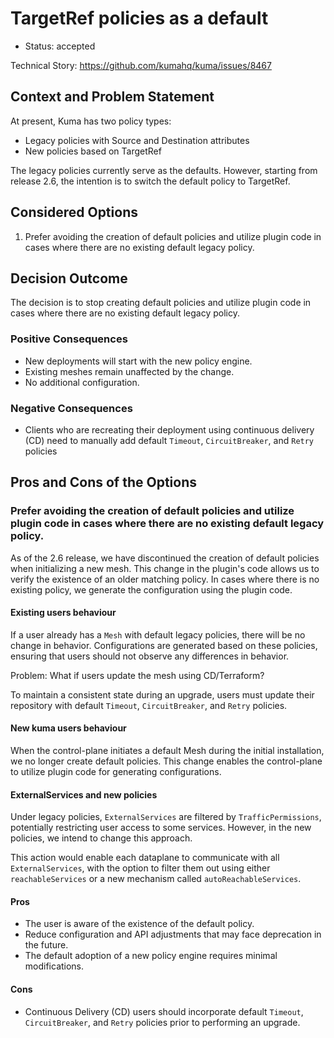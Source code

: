# TargetRef policies as a default

* Status: accepted

Technical Story: https://github.com/kumahq/kuma/issues/8467

## Context and Problem Statement

At present, Kuma has two policy types:

* Legacy policies with Source and Destination attributes
* New policies based on TargetRef
 
The legacy policies currently serve as the defaults. However, starting from release 2.6, the intention is to switch the default policy to TargetRef.

## Considered Options

1. Prefer avoiding the creation of default policies and utilize plugin code in cases where there are no existing default legacy policy.

## Decision Outcome

The decision is to stop creating default policies and utilize plugin code in cases where there are no existing default legacy policy.

### Positive Consequences

* New deployments will start with the new policy engine.
* Existing meshes remain unaffected by the change.
* No additional configuration.

### Negative Consequences

* Clients who are recreating their deployment using continuous delivery (CD) need to manually add default `Timeout`, `CircuitBreaker`, and `Retry` policies

## Pros and Cons of the Options

### Prefer avoiding the creation of default policies and utilize plugin code in cases where there are no existing default legacy policy.

As of the 2.6 release, we have discontinued the creation of default policies when initializing a new mesh. This change in the plugin's code allows us to verify the existence of an older matching policy. In cases where there is no existing policy, we generate the configuration using the plugin code.

#### Existing users behaviour

If a user already has a `Mesh` with default legacy policies, there will be no change in behavior. Configurations are generated based on these policies, ensuring that users should not observe any differences in behavior.

Problem:
What if users update the mesh using CD/Terraform? 

To maintain a consistent state during an upgrade, users must update their repository with default `Timeout`, `CircuitBreaker`, and `Retry` policies.

#### New kuma users behaviour

When the control-plane initiates a default Mesh during the initial installation, we no longer create default policies. This change enables the control-plane to utilize plugin code for generating configurations.

#### ExternalServices and new policies

Under legacy policies, `ExternalServices` are filtered by `TrafficPermissions`, potentially restricting user access to some services. However, in the new policies, we intend to change this approach.

This action would enable each dataplane to communicate with all `ExternalServices`, with the option to filter them out using either `reachableServices` or a new mechanism called `autoReachableServices`.

#### Pros

* The user is aware of the existence of the default policy.
* Reduce configuration and API adjustments that may face deprecation in the future.
* The default adoption of a new policy engine requires minimal modifications.

#### Cons

* Continuous Delivery (CD) users should incorporate default `Timeout`, `CircuitBreaker`, and `Retry` policies prior to performing an upgrade.
